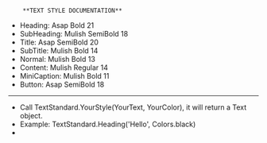         **TEXT STYLE DOCUMENTATION**
- Heading: Asap Bold 21
- SubHeading: Mulish SemiBold 18
- Title: Asap SemiBold 20
- SubTitle: Mulish Bold 14
- Normal: Mulish Bold 13
- Content: Mulish Regular 14
- MiniCaption: Mulish Bold 11
- Button: Asap SemiBold 18
-----
- Call TextStandard.YourStyle(YourText, YourColor), it will return a Text object.
- Example: TextStandard.Heading('Hello', Colors.black)
- 